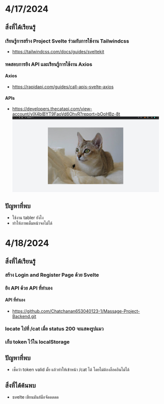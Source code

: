 # 4/17/2024
## สิ่งที่ได้เรียนรู้
### เรียนรู้การสร้าง Project Svelte ร่วมกับการใช้งาน Tailwindcss
- https://tailwindcss.com/docs/guides/sveltekit
### ทดสอบการยิง API และเรียนรู้การใช้งาน Axios
#### Axios
- https://rapidapi.com/guides/call-apis-svelte-axios
#### APIs
- https://developers.thecatapi.com/view-account/ylX4blBYT9FaoVd6OhvR?report=bOoHBz-8t
![รูป](image.png)

## ปัญหาที่พบ
- ใช้งาน tabler ยังไง
- ทำให้ภาพเต็มหน้าจอไม่ได้

# 4/18/2024
## สิ่งที่ได้เรียนรู้
### สร้าง Login and Register Page ด้วย Svelte
### ยิง API ด้วย API ที่ทำเอง
#### API ที่ทำเอง
- https://github.com/Chatchanan653040123-1/Massage-Project-Backend.git
### locate ไปที่ /cat เมื่อ status 200 จะแสดงรูปแมว
### เก็บ token ไว้ใน localStorage

## ปัญหาที่พบ
- เช็คว่า token valid มั้ย แล้วทำให้เข้าหน้า /cat ได้ โดยไม่ต้องล็อคอินไม่ได้

## สิ่งที่ได้ค้นพบ
- svelte เขียนมันส์มือจัดดดดด